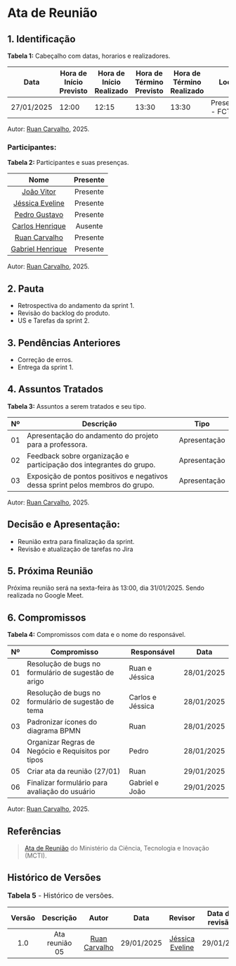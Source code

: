 # Ata de Reunião

## 1. Identificação

**Tabela 1:** Cabeçalho com datas, horarios e realizadores.

| Data       | Hora de Início Previsto | Hora de Início Realizado | Hora de Término Previsto | Hora de Término Realizado | Local        | Redator                                        | Revisor                                        |
| ---------- | ----------------------- | ------------------------ | ------------------------ | ------------------------- | ------------ | ---------------------------------------------- | ---------------------------------------------- |
| 27/01/2025 | 12:00                   | 12:15                    | 13:30                    | 13:30                     | Presencial - FCTE |  [Ruan Carvalho](https://github.com/Ruan-Carvalho) |         [Jéssica Eveline](https://github.com/xzxjesse)                                      |

Autor:  [Ruan Carvalho](https://github.com/Ruan-Carvalho), 2025.

### Participantes:

**Tabela 2:** Participantes e suas presenças.

|                         Nome                         | Presente |
| :--------------------------------------------------: | :------: |
|       [João Vitor](https://github.com/Jauzimm)       | Presente |
|    [Jéssica Eveline](https://github.com/xzxjesse)    | Presente |
|    [Pedro Gustavo](https://github.com/PedroGusta)    | Presente |
|    [Carlos Henrique](https://github.com/carlinn1)    | Ausente  |
|  [Ruan Carvalho](https://github.com/Ruan-Carvalho)   | Presente |
| [Gabriel Henrique](https://github.com/gabrielhrlima) | Presente |

Autor:  [Ruan Carvalho](https://github.com/Ruan-Carvalho), 2025.

## 2. Pauta

- Retrospectiva do andamento da sprint 1.
- Revisão do backlog do produto.
- US e Tarefas da sprint 2.

## 3. Pendências Anteriores

- Correção de erros.
- Entrega da sprint 1.

## 4. Assuntos Tratados

**Tabela 3:** Assuntos a serem tratados e seu tipo.

| Nº  |Descrição                                                                                                  | Tipo          |
|---- |------------------------------------------------------------------------------------------------------------|--------------|
| 01  | Apresentação do andamento do projeto para a professora.       | Apresentação  |
| 02  | Feedback sobre organização e participação dos integrantes do grupo.        | Apresentação     |
| 03  | Exposição de pontos positivos e negativos dessa sprint pelos membros do grupo.                    | Apresentação |

Autor: [Ruan Carvalho](https://github.com/Ruan-Carvalho), 2025.

## **Decisão e Apresentação:**

- Reunião extra para finalização da sprint.
- Revisão e atualização de tarefas no Jira

## 5. Próxima Reunião

Próxima reunião será na sexta-feira às 13:00, dia 31/01/2025. Sendo realizada no Google Meet.

## 6. Compromissos

**Tabela 4:** Compromissos com data e o nome do responsável.

| Nº  | Compromisso                                                            | Responsável         | Data       |
|-----|------------------------------------------------------------------------|---------------------|------------|
| 01  | Resolução de bugs no formulário de sugestão de arigo                   | Ruan e Jéssica      | 28/01/2025 |
| 02  | Resolução de bugs no formulário de sugestão de tema                    | Carlos e Jéssica    | 28/01/2025 |
| 03  | Padronizar ícones do diagrama BPMN                                     | Ruan                | 28/01/2025 |
| 04  | Organizar Regras de Negócio e Requisitos por tipos                     | Pedro               | 28/01/2025 |
| 05  | Criar ata da reunião (27/01)                                           | Ruan                | 29/01/2025 |
| 06  | Finalizar formulário para avaliação do usuário                         | Gabriel e João      | 29/01/2025 |

Autor: [Ruan Carvalho](https://github.com/Ruan-Carvalho), 2025.

## Referências

> [Ata de Reunião](https://pdp.mctic.gov.br/MCTI-PDP/guidances/examples/Ata%20Reuniao_21C35EC2.html) do Ministério da Ciência, Tecnologia e Inovação (MCTI).

## Histórico de Versões

<font size="3"><p style="text-align: left">**Tabela 5** - Histórico de versões.</p></font>

| Versão |   Descrição    |                     Autor                      |    Data    |                    Revisor                     | Data de revisão |
| :----: | :------------: | :--------------------------------------------: | :--------: | :--------------------------------------------: | :-------------: |
|  1.0   | Ata reunião 05 | [Ruan Carvalho](https://github.com/Ruan-Carvalho) | 29/01/2025 | [Jéssica Eveline](https://github.com/xzxjesse) | 29/01/202 |


